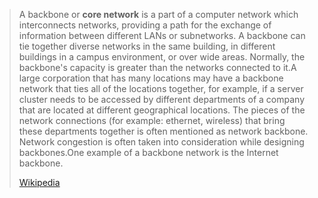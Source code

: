 
> A backbone or **core network** is a part of a computer network which interconnects networks, providing a path for the exchange of information between different LANs or subnetworks. A backbone can tie together diverse networks in the same building, in different buildings in a campus environment, or over wide areas. Normally, the backbone's capacity is greater than the networks connected to it.A large corporation that has many locations may have a backbone network that ties all of the locations together, for example, if a server cluster needs to be accessed by different departments of a company that are located at different geographical locations. The pieces of the network connections (for example: ethernet, wireless) that bring these departments together is often mentioned as network backbone. Network congestion is often taken into consideration while designing backbones.One example of a backbone network is the Internet backbone.
>
> [Wikipedia](https://en.wikipedia.org/wiki/Backbone%20network)